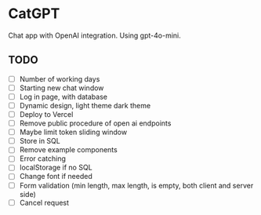 # CatGPT

Chat app with OpenAI integration. Using gpt-4o-mini.

## TODO

- [ ] Number of working days
- [ ] Starting new chat window
- [ ] Log in page, with database
- [ ] Dynamic design, light theme dark theme
- [ ] Deploy to Vercel
- [ ] Remove public procedure of open ai endpoints
- [ ] Maybe limit token sliding window
- [ ] Store in SQL
- [ ] Remove example components
- [ ] Error catching
- [ ] localStorage if no SQL
- [ ] Change font if needed
- [ ] Form validation (min length, max length, is empty, both client and server
      side)
- [ ] Cancel request
